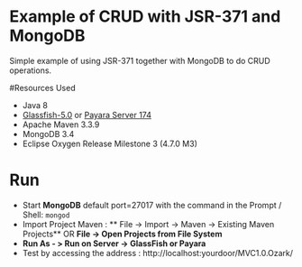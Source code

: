 # Example of CRUD with JSR-371 and MongoDB

Simple example of using JSR-371 together with MongoDB to do CRUD operations.

#Resources Used
 - Java 8
- [Glassfish-5.0](http://download.oracle.com/glassfish/5.0/release/glassfish-5.0-web.zip) or [Payara Server 174](https://s3-eu-west-1.amazonaws.com/payara.fish/Payara+Downloads/Payara+4.1.2.174/payara-4.1.2.174.zip)
- Apache Maven 3.3.9
- MongoDB 3.4
- Eclipse  Oxygen Release Milestone 3 (4.7.0 M3)

# Run

- Start **MongoDB** default port=27017 with the command in the Prompt / Shell: `mongod` 
- Import Project Maven : ** File -> Import -> Maven -> Existing Maven Projects** OR **File -> Open Projects from File System**
- **Run As - > Run on Server -> GlassFish or Payara**
- Test by accessing the address : http://localhost:yourdoor/MVC1.0.Ozark/
